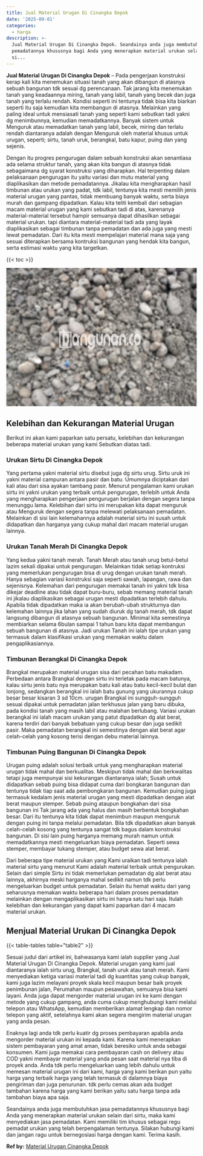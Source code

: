 ```yaml
---
title: Jual Material Urugan Di Cinangka Depok
date: '2025-09-01'
categories:
  - harga
description: >-
  Jual Material Urugan Di Cinangka Depok. Seandainya anda juga membutuhkan jasa
  pemadatannya khususnya bagi Anda yang menerapkan material urukan selain dari
  si...
---
```


**Jual Material Urugan Di Cinangka Depok** – Pada pengerjaan konstruksi kerap kali kita menemukan situasi tanah yang akan dibangun di atasnya sebuah bangunan tdk sesuai dg perencanaan. Tak jarang kita menemukan tanah yang keadaannya miring, tanah yang labil, tanah yang becek dan juga tanah yang terlalu rendah. Kondisi seperti ini tentunya tidak bisa kita biarkan seperti itu saja kemudian kita membangun di atasnya. Melainkan yang paling ideal untuk mensiasati tanah yang seperti kami sebutkan tadi yakni dg menimbunnya, kemudian memadatkannya. Banyak sistem untuk Menguruk atau memadatkan tanah yang labil, becek, miring dan terlalu rendah diantaranya adalah dengan Menguruk oleh material khusus untuk urugan, seperti; sirtu, tanah uruk, berangkal, batu kapur, puing dan yang sejenis.

Dengan itu progres pengurugan dalam sebuah konstruksi akan senantiasa ada selama struktur tanah, yang akan kita bangun di atasnya tidak sebagaimana dg syarat konstruksi yang diharapkan. Hal terpenting dalam pelaksanaan pengurugan itu yaitu variasi dan mutu material yang diaplikasikan dan metode pemadatannya. Jikalau kita mengharapkan hasil timbunan atau urukan yang padat, tdk labil, tentunya kita mesti memilih jenis material urugan yang pantas, tidak membuang banyak waktu, serta biaya murah dan gampang dipadatkan. Kalau kita teliti kembali dari sebagian macam material urugan yang kami sebutkan tadi di atas, karenanya material-material tersebut hampir semuanya dapat dihasilkan sebagai material urukan. tapi diantara material-material tadi ada yang layak diaplikasikan sebagai timbunan tanpa pemadatan dan ada juga yang mesti lewat pemadatan. Dari itu kita mesti mempelajari material mana saja yang sesuai diterapkan bersama kontruksi bangunan yang hendak kita bangun, serta estimasi waktu yang kita targetkan.

{{< toc >}}

![Jual Material Urugan Di Cinangka Depok](/images/jual-urugan-22.png)

## Kelebihan dan Kekurangan Material Urugan

Berikut ini akan kami paparkan satu persatu, kelebihan dan kekurangan beberapa material urukan yang kami Sebutkan diatas tadi.

### Urukan Sirtu Di Cinangka Depok

Yang pertama yakni material sirtu disebut juga dg sirtu urug. Sirtu uruk ini yakni material campuran antara pasir dan batu. Umumnya diciptakan dari kali atau dari sisa ayakan tambang pasir. Menurut pengalaman kami urukan sirtu ini yakni urukan yang terbaik untuk pengurugan, terlebih untuk Anda yang mengharapkan pengerjaan pengurugan berjalan dengan segera tanpa menunggu lama. Kelebihan dari sirtu ini merupakan kita dapat menguruk atau Menguruk dengan segera tanpa melewati pelaksanaan pemadatan. Melainkan di sisi lain kelemahannya adalah material sirtu ini susah untuk didapatkan dan harganya yang cukup mahal dari macam material urugan lainnya.

### Urukan Tanah Merah Di Cinangka Depok

Yang kedua yakni tanah merah. Tanah Merah atau tanah urug betul-betul lazim sekali dipakai untuk pengurugan. Melainkan tidak setiap kontruksi yang memerlukan pengurugan bisa di urug dengan urukan tanah merah. Hanya sebagian variasi konstruksi saja seperti sawah, lapangan, rawa dan sejenisnya. Kelemahan dari pengurugan memakai tanah ini yakni tdk bisa dikejar deadline atau tidak dapat buru-buru, sebab memang material tanah ini jikalau diaplikasikan sebagai urugan mesti dipadatkan terlebih dahulu. Apabila tidak dipadatkan maka ia akan berubah-ubah strukturnya dan kelemahan lainnya jika lahan yang sudah diuruk dg tanah merah, tdk dapat langsung dibangun di atasnya sebuah bangunan. Minimal kita semestinya membiarkan selama 6bulan sampai 1 tahun baru kita dapat membangun sebuah bangunan di atasnya. Jadi urukan Tanah ini ialah tipe urukan yang termasuk dalam klasifikasi urukan yang memakan waktu dalam pengaplikasiannya.

### Timbunan Berangkal Di Cinangka Depok

Brangkal merupakan material urugan sisa dari pecahan batu makadam. Perbedaan antara Brangkal dengan sirtu ini terletak pada macam batunya, kalau sirtu jenis batu nya merupakan batu kali atau batu kecil-kecil bulat dan lonjong, sedangkan berangkal ini ialah batu gunung yang ukurannya cukup besar besar kisaran 3 sd 10cm. urugan Brangkal ini sungguh-sungguh sesuai dipakai untuk pemadatan jalan terkhusus jalan yang baru dibuka, pada kondisi tanah yang masih labil atau malahan berlubang. Variasi urukan berangkal ini ialah macam urukan yang patut dipadatkan dg alat berat, karena terdiri dari banyak bebatuan yang cukup besar dan juga sedikit pasir. Maka pemadatan berangkal ini semestinya dengan alat berat agar celah-celah yang kosong terisi dengan debu material lainnya.

### Timbunan Puing Bangunan Di Cinangka Depok

Urugan puing adalah solusi terbaik untuk yang mengharapkan material urugan tidak mahal dan berkualitas. Meskipun tidak mahal dan berkwalitas tetapi juga mempunyai sisi kekurangan diantaranya ialah; Susah untuk didapatkan sebab puing bisa didapat cuma dari bongkaran bangunan dan tentunya tidak tiap saat ada pembongkaran bangunan. Kemudian puing juga termasuk kedalam jenis material urugan yang mesti dipadatkan dengan alat berat maupun stemper. Sebab puing ataupun bongkahan dari sisa bangunan ini Tak jarang ada yang halus dan masih berbentuk bongkahan besar. Dari itu tentunya kita tidak dapat menimbun maupun menguruk dengan puing ini tanpa melalui pemadatan. Bila tdk dipadatkan akan banyak celah-celah kosong yang tentunya sangat tdk bagus dalam konstruksi bangunan. Di sisi lain puing harganya memang murah namun untuk memadatkannya mesti mengeluarkan biaya pemadatan. Seperti sewa stemper, membayar tukang stemper, atau budget sewa alat berat.

Dari beberapa tipe material urukan yang Kami uraikan tadi tentunya ialah material sirtu yang menurut Kami adalah material terbaik untuk pengurukan. Selain dari simple Sirtu ini tidak memerlukan pemadatan dg alat berat atau lainnya, akhirnya meski harganya mahal sedikit namun tdk perlu mengeluarkan budget untuk pemadatan. Selain itu hemat waktu dari yang seharusnya memakan waktu beberapa hari dalam proses pemadatan melainkan dengan mengaplikasikan sirtu ini hanya satu hari saja. Itulah kelebihan dan kekurangan yang dapat kami paparkan dari 4 macam material urukan.

## Menjual Material Urukan Di Cinangka Depok

{{< table-tables table="table2" >}}

Sesuai judul dari artikel ini, bahwasanya kami ialah supplier yang Jual Material Urugan Di Cinangka Depok. Material urugan yang kami jual diantaranya ialah sirtu urug, Brangkal, tanah uruk atau tanah merah. Kami menyediakan ketiga variasi material tadi dg kuantitas yang cukup banyak, kami juga lazim melayani proyek skala kecil maupun besar baik proyek penimbunan jalan, Perumahan maupun pesawahan, semuanya bisa kami layani. Anda juga dapat mengorder material urugan ini ke kami dengan metode yang cukup gampang, anda cuma cukup menghubungi kami melalui telepon atau WhatsApp, kemudian memberikan alamat lengkap dan nomor telepon yang aktif, setelahnya kami akan segera mengirim material urugan yang anda pesan.

Enaknya lagi anda tdk perlu kuatir dg proses pembayaran apabila anda mengorder material urukan ini kepada kami. Karena kami menerapkan sistem pembayaran yang amat aman, tidak beresiko untuk anda sebagai konsumen. Kami juga memakai cara pembayaran cash on delivery atau COD yakni membayar material yang anda pesan saat material nya tiba di proyek anda. Anda tdk perlu mengeluarkan uang lebih dahulu untuk memesan material urugan ini dari kami, harga yang kami berikan pun yaitu harga yang terbaik harga yang telah termasuk di dalamnya biaya pengiriman dan juga penurunan. tdk perlu cemas akan ada budget tambahan karena harga yang kami berikan yaitu satu harga tanpa ada tambahan biaya apa saja.

Seandainya anda juga membutuhkan jasa pemadatannya khususnya bagi Anda yang menerapkan material urukan selain dari sirtu, maka kami menyediakan jasa pemadatan. Kami memiliki tim khusus sebagai regu pemadat urukan yang telah berpengalaman tentunya. Silakan hubungi kami dan jangan ragu untuk bernegosiasi harga dengan kami. Terima kasih.

**Ref by:** [Material Urugan Cinangka Depok](https://id.wikipedia.org/wiki/Material)
